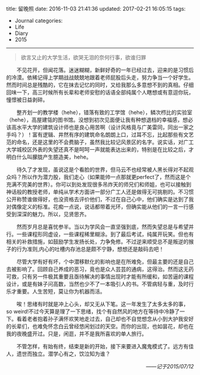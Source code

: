 title: 留晚照
date: 2016-11-03 21:41:36
updated: 2017-02-21 16:05:15
tags:
- Journal
categories:
- Life
- Diary
- 2015
---
> 欲言又止的大学生活，欲哭无泪的奈何行事，欲谁归罪

<div style="text-indent:2em">
<p> 不见花开，但闻花落。迷迷糊糊，新鲜好奇的一年已经过去，迎来的是习惯后的冷漠。依稀记得上学期战战兢兢地跟着老师屁股后头走，努力争当一个好学生。然而时间总是残酷的，它在抹去记忆的同时，又给我那么多意想不到的真相。仔细回味一下，高三时候所有长辈和老师安慰的话语全部纯属个人瞎想或有意逗你玩，憧憬被日益剥碎。</p>
<p>整齐划一的教学楼（hehe），错落有致的工学馆（hehe），鳞次栉比的实验室（hehe），高屋建瓴的图书馆。没想到初次见面便让我有种想退档的幸福感，想必该高水平大学的建筑设计师也是良心用苦啊（设计风格竟与广美雷同，同出一家之手吗？）！富有逻辑、井然有序的建筑命名朗朗上口，过耳不忘，比起那些有文艺范的命名，还是这里的不会费脑子，虽然我比较记风景区的名字。说实话，对广工大学城校区外表的失望还真不是呵呵一声就能表达出来的，特别是在比较之后，才明白什么叫朦胧产生臆造美，hehe。</p>
<p>待久了才发现，虽说这是个看脸的世界，但马云不也经常被人黑长得对不起观众吗？所以作为潜力股，我们走心（如果能帅一点那就更perfect了，然而这是个充满不完美的世界）。你可以到处发现很多吊炸天的师兄们和师姐，也可以接触到神话般的教授老师，单纯从学术方面讲一部分广工人还是做得无可挑剔的。不习惯公开称赞谁做得好，也没资格去评价他们，不过在自己心中，他们确实是达到了我对偶像定义的标准。花痴一点说，说话都带着光环，但确实能从他们的一言一行感受到深深的魅力。所以，见贤思齐。</p>
<p>然而岁月总是喜忧参半。当以为学风会一直坚强到底，然而失望总是与希望并行。一些课程形同虚设，一些课程稀里糊涂。到了最后考试，纯属开玩笑。但也有相关的补救措施，如鼓励学生发扬长处，力争免修。不过逆来顺受总不是叛逆的猴子的行为准则,内心的吐槽内存池总是颇不宁静，想想还是敲码去吧！</p>
<p>尽管大学有好有坏，个中潜移默化的影响也是在所难免，但最主要的还是自己去被影响了。回顾自己养成的恶习，竟也是众人芸芸的通病，这得治。然而这无药可救，只有另一件极其重要且亟待解决的事情出现时才能有所缓和，如苦逼的课程设计，或是有妹子问高数，当然也少不了一本吸引人的书。不管病轻与重，及时行乐才重要。人生苦短，莫让你为机器而活。</p>
<p>唉！思绪有时就是冲上心头，却又无从下笔。这一年发生了太多太多的事，so weird!不过今天算是理了一下思绪，找个有自然风的地方在等待中冷静了一下。看着老者抱着孙子满怀欢笑地走过去，自己却也不自觉想念从小到大护我安好的长辈们，也难免怀念白云曾经悠闲划过的天空。而你的出现，也如昙花，却也在我的夜晚盛开过。只是，闲逛，并不是我所喜欢的单人旅行。</p>
<p>不管怎样，有始有终，结束是新的开始，接下来要进入魔鬼模式了。远方有佳人，遗世而独立。潜学心有之，饮泣知为谁？
</p>
</div>

<div style="text-align:right;font-style:italic">
——记于2015/07/12
</div>